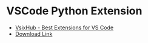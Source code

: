 # VSCode Python Extension
- [VsixHub - Best Extensions for VS Code](https://www.vsixhub.com/vsix/12/)
- [Download Link](https://www.vsixhub.com/go.php?post_id=12&app_id=f1f59ae4-9318-4f3c-a9b5-81b2eaa5f8a5&s=v5E3ht90XHqj.&link=https%3A%2F%2Fmarketplace.visualstudio.com%2F_apis%2Fpublic%2Fgallery%2Fpublishers%2Fms-python%2Fvsextensions%2Fpython%2F2025.7.2025051504%2Fvspackage)
